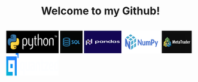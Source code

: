 <h1 align='center'>Welcome to my Github!</h1>

<div style="display: inline_block"><br>
   <img src='./img/python.png' align="center" alt="python" height="60" width="140">
   <img src='./img/sql.jpg' align="center" alt="sql" height="60" width="60">
   <img src='./img/pandas.png' align="center" alt="pandas" height="60" width="100">
   <img src='./img/numpy.png' align="center" alt="numpy" height="60" width="100">
   <img src='./img/metatrader.jpg' align="center" alt="metatrader" height="60" width="80">
   <img src='./img/quantzed.png' align="center" alt="quantzed" height="60" width="140">
</div>


<!--
**RobertoSoler/RobertoSoler** is a ✨ _special_ ✨ repository because its `README.md` (this file) appears on your GitHub profile.

Here are some ideas to get you started:

- 🔭 I’m currently working on ...
- 🌱 I’m currently learning ...
- 👯 I’m looking to collaborate on ...
- 🤔 I’m looking for help with ...
- 💬 Ask me about ...
- 📫 How to reach me: ...
- 😄 Pronouns: ...
- ⚡ Fun fact: ...
-->

